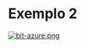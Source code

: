 # Exemplo 2

[![bit-azure.png](https://i.postimg.cc/tgBHyG6t/bit-azure.png)](https://postimg.cc/DW4NdDB8)